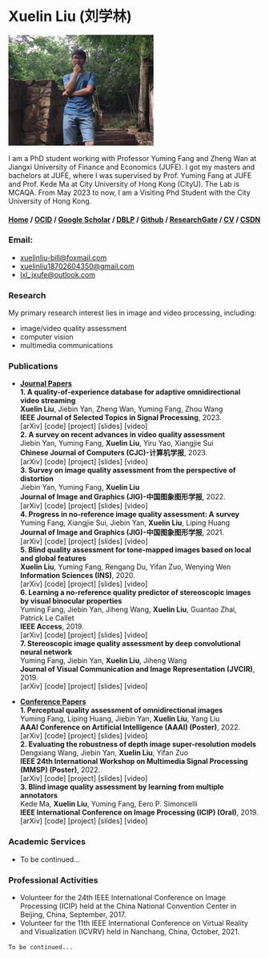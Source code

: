 # Xuelin Liu (刘学林)
![Image](/person.jpg)

I am a PhD student working with Professor Yuming Fang and Zheng Wan at Jiangxi University of Finance and Economics (JUFE). I got my masters and bachelors at JUFE, where I was supervised by Prof. Yuming Fang at JUFE and Prof. Kede Ma at City University of Hong Kong (CityU). The Lab is MCAQA. From May 2023 to now, I am a Visiting Phd Student with the City University of Hong Kong.

#### [Home](https://lxlhxl123.github.io/xuelin.github.com/) / [OCID](https://orcid.org/my-orcid?orcid=0000-0001-5380-8343) / [Google Scholar](https://scholar.google.com/citations?user=fJNsU58AAAAJ&hl=zh-CNd) / [DBLP](https://dblp.uni-trier.de/pid/210/8987.html) / [Github](https://github.com/LXLHXL123) / [ResearchGate](https://www.researchgate.net/profile/Xuelin-Liu-2) / [CV](https://github.com/LXLHXL123/xuelin.github.com/edit/gh-pages/index.md) / [CSDN](https://blog.csdn.net/lxlhexl)

### Email:
- xuelinliu-bill@foxmail.com
- xuelinliu18702604350@gmail.com
- lxl_jxufe@outlook.com

### Research
My primary research interest lies in image and video processing, including: 
- image/video quality assessment
- computer vision
- multimedia communications

### Publications
- **<u>Journal Papers</u>** <br>
**1. A quality-of-experience database for adaptive omnidirectional video streaming**<br>
**Xuelin Liu**, Jiebin Yan, Zheng Wan, Yuming Fang, Zhou Wang<br>
**IEEE Journal of Selected Topics in Signal Processing**, 2023.<br>
[arXiv] [code] [project] [slides] [video] <br>
**2. A survey on recent advances in video quality assessment**<br>
Jiebin Yan, Yuming Fang, **Xuelin Liu**, Yiru Yao, Xiangjie Sui<br>
**Chinese Journal of Computers (CJC)-计算机学报**, 2023.<br>
[arXiv] [code] [project] [slides] [video] <br>
**3. Survey on image quality assessment from the perspective of distortion** <br>
Jiebin Yan, Yuming Fang, **Xuelin Liu** <br>
**Journal of Image and Graphics (JIG)-中国图象图形学报**, 2022. <br>
[arXiv] [code] [project] [slides] [video] <br>
**4. Progress in no-reference image quality assessment: A survey** <br>
Yuming Fang, Xiangjie Sui, Jiebin Yan, **Xuelin Liu**, Liping Huang <br>
**Journal of Image and Graphics (JIG)-中国图象图形学报**, 2021. <br>
[arXiv] [code] [project] [slides] [video] <br>
**5. Blind quality assessment for tone-mapped images based on local and global features** <br>
**Xuelin Liu**, Yuming Fang, Rengang Du, Yifan Zuo, Wenying Wen <br>
**Information Sciences (INS)**, 2020. <br>
[arXiv] [code] [project] [slides] [video] <br>
**6. Learning a no-reference quality predictor of stereoscopic images by visual binocular properties** <br>
Yuming Fang, Jiebin Yan, Jiheng Wang, **Xuelin Liu**, Guantao Zhai, Patrick Le Callet <br>
**IEEE Access**, 2019. <br>
[arXiv] [code] [project] [slides] [video] <br>
**7. Stereoscopic image quality assessment by deep convolutional neural network** <br>
Yuming Fang, Jiebin Yan, **Xuelin Liu**, Jiheng Wang <br>
**Journal of Visual Communication and Image Representation (JVCIR)**, 2019. <br>
[arXiv] [code] [project] [slides] [video]

- **<u>Conference Papers</u>** <br>
**1. Perceptual quality assessment of omnidirectional images** <br>
Yuming Fang, Liping Huang, Jiebin Yan, **Xuelin Liu**, Yang Liu <br>
**AAAI Conference on Artificial Intelligence (AAAI) (Poster)**, 2022. <br>
[arXiv] [code] [project] [slides] [video] <br>
**2. Evaluating the robustness of depth image super-resolution models** <br>
Dengxiang Wang, Jiebin Yan, **Xuelin Liu**, Yifan Zuo <br>
**IEEE 24th International Workshop on Multimedia Signal Processing (MMSP) (Poster)**, 2022. <br>
[arXiv] [code] [project] [slides] [video] <br>
**3. Blind image quality assessment by learning from multiple annotators** <br>
Kede Ma, **Xuelin Liu**, Yuming Fang, Eero P. Simoncelli <br>
**IEEE International Conference on Image Processing (ICIP) (Oral)**, 2019. <br>
[arXiv] [code] [project] [slides] [video]

### Academic Services
- To be continued...

### Professional Activities
- Volunteer for the 24th IEEE International Conference on Image Processing (ICIP) held at the China National Convention Center in Beijing, China, September, 2017.
- Volunteer for the 11th IEEE International Conference on Virtual Reality and Visualization (ICVRV) held in Nanchang, China, October, 2021.

```markdown
To be continued...
```
